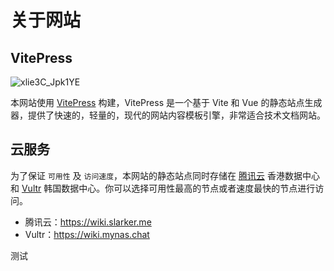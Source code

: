 # 关于网站

## VitePress

![xlie3C_Jpk1YE](https://img.slarker.me/wiki/xlie3C_Jpk1YE.png)

本网站使用 [VitePress](https://vitepress.dev/) 构建，VitePress 是一个基于 Vite 和 Vue 的静态站点生成器，提供了快速的，轻量的，现代的网站内容模板引擎，非常适合技术文档网站。

## 云服务

为了保证 `可用性` 及 `访问速度`，本网站的静态站点同时存储在 [腾讯云](https://cloud.tencent.com/) 香港数据中心和 [Vultr](https://www.vultr.com/?ref=6914476
) 韩国数据中心。你可以选择可用性最高的节点或者速度最快的节点进行访问。

- 腾讯云：https://wiki.slarker.me
- Vultr：https://wiki.mynas.chat

测试

